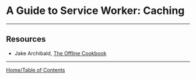 # A Guide to Service Worker: Caching
***



## Resources

- Jake Archibald, [The Offline Cookbook](http://jakearchibald.com/2014/offline-cookbook/)

***

[Home/Table of Contents](README.md)